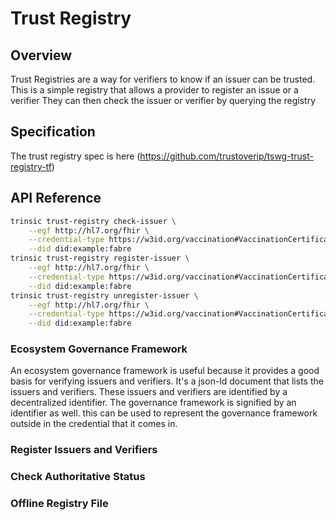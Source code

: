 # Trust Registry

## Overview
Trust Registries are a way for verifiers to know if an issuer can be trusted. 
This is a simple registry that allows a provider to register an issue or a verifier
They can then check the issuer or verifier by querying the registry


## Specification
The trust registry spec is here (https://github.com/trustoverip/tswg-trust-registry-tf)
## API Reference
```bash
trinsic trust-registry check-issuer \
    --egf http://hl7.org/fhir \
    --credential-type https://w3id.org/vaccination#VaccinationCertificate \
    --did did:example:fabre
trinsic trust-registry register-issuer \
    --egf http://hl7.org/fhir \
    --credential-type https://w3id.org/vaccination#VaccinationCertificate \
    --did did:example:fabre
trinsic trust-registry unregister-issuer \
    --egf http://hl7.org/fhir \
    --credential-type https://w3id.org/vaccination#VaccinationCertificate \
    --did did:example:fabre
```
### Ecosystem Governance Framework
An ecosystem governance framework is useful because it provides a good basis for verifying issuers and verifiers. 
It's a json-ld document that lists the issuers and verifiers. 
These issuers and verifiers are identified by a decentralized identifier. 
The governance framework is signified by an identifier as well. 
this can be used to represent the governance framework outside in the credential that it comes in. 

### Register Issuers and Verifiers

### Check Authoritative Status

### Offline Registry File

